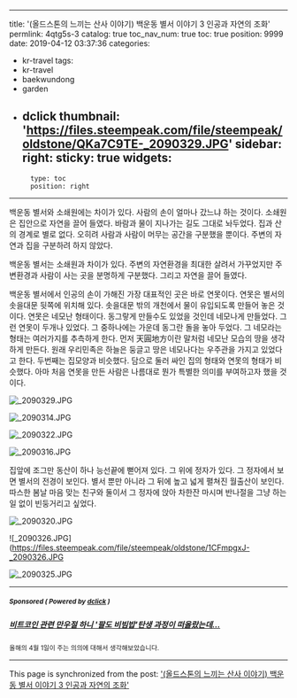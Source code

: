 
---
title: '(올드스톤의 느끼는 산사 이야기) 백운동 별서 이야기 3 인공과 자연의 조화'
permlink: 4qtg5s-3
catalog: true
toc_nav_num: true
toc: true
position: 9999
date: 2019-04-12 03:37:36
categories:
- kr-travel
tags:
- kr-travel
- baekwundong
- garden
- dclick
thumbnail: 'https://files.steempeak.com/file/steempeak/oldstone/QKa7C9TE-_2090329.JPG'
sidebar:
    right:
        sticky: true
widgets:
    -
        type: toc
        position: right
---


백운동 별서와 소쇄원에는 차이가 있다. 사람의 손이 얼마나 갔느냐 하는 것이다. 소쇄원은 집안으로 자연을 끌어 들였다. 바람과 물이 지나가는 길도 그대로 놔두었다. 집과 산의 경계로 별로 없다. 오히려 사람과 사람이 머무는 공간을 구분했을 뿐이다. 주변의 자연과 집을 구분하려 하지 않았다. 

백운동 별서는 소쇄원과 차이가 있다. 주변의 자연환경을 최대한 살려서 가꾸었지만 주변환경과 사람이 사는 곳을 분명하게 구분했다. 그리고 자연을 끌어 들였다.

백운동 별서에서 인공의 손이 가해진 가장 대표적인 곳은 바로 연못이다. 연못은 별서의 솟을대문 뒷쪽에 위치해 있다. 솟을대문 밖의 개천에서 물이 유입되도록 만들어 놓은 것이다. 연못은 네모난 형태이다. 동그랗게 만들수도  있었을 것인데 네모나게 만들었다. 그런 연못이 두개나 있었다. 그 중하나에는 가운데 동그란 돌을 놓아 두었다. 그 네모라는 형태는 여러가지를 추측하게 한다. 먼저 天圓地方이란 말처럼 네모난 모습의 땅을 생각하게 만든다. 원래 우리민족은 하늘은 둥글고 땅은 네모나다는 우주관을 가지고 있었다고 한다. 두번째는 집모양과 비슷했다. 담으로 둘러 싸인 집의 형태와 연못의 형태가 비슷했다. 아마 처음 연못을 만든 사람은 나름대로 뭔가 특별한 의미를 부여하고자 했을 것이다. 

![_2090329.JPG](https://files.steempeak.com/file/steempeak/oldstone/QKa7C9TE-_2090329.JPG)

![_2090314.JPG](https://files.steempeak.com/file/steempeak/oldstone/N4rRwhZZ-_2090314.JPG)

![_2090322.JPG](https://files.steempeak.com/file/steempeak/oldstone/UDldUQ4t-_2090322.JPG)

![_2090316.JPG](https://files.steempeak.com/file/steempeak/oldstone/lI8MtuX1-_2090316.JPG)

집앞에 조그만 동산이 하나 능선끝에 뻗어져 있다. 그 위에 정자가 있다. 그 정자에서 보면 별서의 전경이 보인다. 별서 뿐만 아니라 그 뒤에 높고 넓게 펼쳐진 월출산이 보인다. 따스한 봄날 마음 맞는 친구와 둘이서 그 정자에 앉아 차한잔 마시며 반나절을 그냥 하는 일 없이 빈둥거리고 싶었다.  

![_2090320.JPG](https://files.steempeak.com/file/steempeak/oldstone/LOkldF3x-_2090320.JPG)

![_2090326.JPG](https://files.steempeak.com/file/steempeak/oldstone/1CFmpgxJ-_2090326.JPG

![_2090325.JPG](https://files.steempeak.com/file/steempeak/oldstone/15bamZ2W-_2090325.JPG)

---

#####  <sub> **Sponsored ( Powered by [dclick](https://www.dclick.io) )** </sub>
##### [비트코인 관련 만우절 하니 '팔도 비빔밥'탄생 과정이 떠올랐는데...](https://api.dclick.io/v1/c?x=eyJhbGciOiJIUzI1NiIsInR5cCI6IkpXVCJ9.eyJjIjoib2xkc3RvbmUiLCJzIjoiNHF0ZzVzLTMiLCJhIjpbInQtMTc2NSJdLCJ1cmwiOiJodHRwczovL3N0ZWVtaXQuY29tL2tyL0BzaW5kb2phL3Y3djR5IiwiaWF0IjoxNTU1MDc3NzM0LCJleHAiOjE4NzA0Mzc3MzR9.msqdWHqQ-hJdgoyJr9LXDSE4XvGqpuuanag898g_dKA)
<sup>올해의 4월 1일이 주는 의의에 대해서 생각해보았습니다.</sup>


- - -

This page is synchronized from the post: ['(올드스톤의 느끼는 산사 이야기) 백운동 별서 이야기 3 인공과 자연의 조화'](https://steemit.com/@oldstone/4qtg5s-3)
